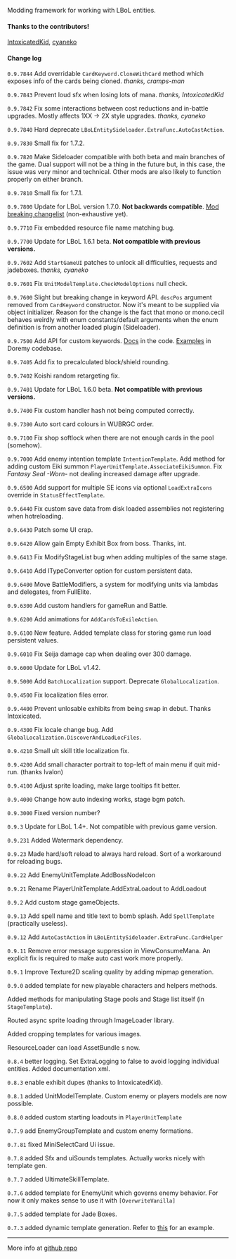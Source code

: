 Modding framework for working with LBoL entities.

#### Thanks to the contributors!

[IntoxicatedKid](https://github.com/IntoxicatedKid),
[cyaneko](https://github.com/cyaneko)

#### Change log

`0.9.7844` Add overridable `CardKeyword.CloneWithCard` method which exposes info of the cards being cloned. *thanks, cramps-man*

`0.9.7843` Prevent loud sfx when losing lots of mana. *thanks, IntoxicatedKid*

`0.9.7842` Fix some interactions between cost reductions and in-battle upgrades. Mostly affects 1XX -> 2X style upgrades. *thanks, cyaneko*

`0.9.7840` Hard deprecate `LBoLEntitySideloader.ExtraFunc.AutoCastAction`.

`0.9.7830` Small fix for 1.7.2.

`0.9.7820` Make Sideloader compatible with both beta and main branches of the game. Dual support will not be a thing in the future but, in this case, the issue was very minor and technical. Other mods are also likely to function properly on either branch.

`0.9.7810` Small fix for 1.7.1.

`0.9.7800` Update for LBoL version 1.7.0. **Not backwards compatible**. [Mod breaking changelist](https://github.com/Neoshrimp/LBoL-Entity-Sideloader/blob/master/src/LBoL-Entity-Sideloader/1.7.0_update_change_checklist.md) (non-exhaustive yet).

`0.9.7710` Fix embedded resource file name matching bug.

`0.9.7700` Update for LBoL 1.6.1 beta. **Not compatible with previous versions.**

`0.9.7602` Add `StartGameUI` patches to unlock all difficulties, requests and jadeboxes. *thanks, cyaneko*

`0.9.7601` Fix `UnitModelTemplate.CheckModelOptions` null check.

`0.9.7600` Slight but breaking change in keyword API. `descPos` argument removed from `CardKeyword` constructor. Now it's meant to be supplied via object initializer. Reason for the change is the fact that mono or mono.cecil behaves weirdly with enum constants/default arguments when the enum definition is from another loaded plugin (Sideloader).

`0.9.7500` Add API for custom keywords. [Docs](https://github.com/Neoshrimp/LBoL-Entity-Sideloader/tree/master/src/LBoL-Entity-Sideloader/CustomKeywords) in the code. [Examples](https://github.com/Neoshrimp/LBoL_Doremy/blob/DLrework/LBoL_Doremy/DoremyChar/Keywords/DoremyKw.cs) in Doremy codebase.

`0.9.7405` Add fix to precalculated block/shield rounding.

`0.9.7402` Koishi random retargeting fix.

`0.9.7401` Update for LBoL 1.6.0 beta. **Not compatible with previous versions.**

`0.9.7400` Fix custom handler hash not being computed correctly.

`0.9.7300` Auto sort card colours in WUBRGC order.

`0.9.7100` Fix shop softlock when there are not enough cards in the pool (somehow).

`0.9.7000` Add enemy intention template `IntentionTemplate`. 
Add method for adding custom Eiki summon `PlayerUnitTemplate.AssociateEikiSummon`.
Fix *Fantasy Seal -Worn-* not dealing increased damage after upgrade.

`0.9.6500` Add support for multiple SE icons via optional `LoadExtraIcons` override in `StatusEffectTemplate`.

`0.9.6440` Fix custom save data from disk loaded assemblies not registering when hotreloading.

`0.9.6430` Patch some UI crap.

`0.9.6420` Allow gain Empty Exhibit Box from boss. Thanks, int.

`0.9.6413` Fix ModifyStageList bug when adding multiples of the same stage.

`0.9.6410` Add ITypeConverter option for custom persistent data.

`0.9.6400` Move BattleModifiers, a system for modifying units via lambdas and delegates, from FullElite.

`0.9.6300` Add custom handlers for gameRun and Battle.

`0.9.6200` Add animations for `AddCardsToExileAction`.

`0.9.6100` New feature. Added template class for storing game run load persistent values.

`0.9.6010` Fix Seija damage cap when dealing over 300 damage.

`0.9.6000` Update for LBoL v1.42.

`0.9.5000` Add `BatchLocalization` support. Deprecate `GlobalLocalization`.

`0.9.4500` Fix localization files error.

`0.9.4400` Prevent unlosable exhibits from being swap in debut. Thanks Intoxicated.

`0.9.4300` Fix locale change bug. Add `GlobalLocalization.DiscoverAndLoadLocFiles`.

`0.9.4210` Small ult skill title localization fix.

`0.9.4200` Add small character portrait to top-left of main menu if quit mid-run. (thanks lvalon)

`0.9.4100` Adjust sprite loading, make large tooltips fit better.

`0.9.4000` Change how auto indexing works, stage bgm patch.

`0.9.3000` Fixed version number?

`0.9.3` Update for LBoL 1.4+. Not compatible with previous game version.

`0.9.231` Added Watermark dependency.

`0.9.23` Made hard/soft reload to always hard reload. Sort of a workaround for reloading bugs.

`0.9.22` Add EnemyUnitTemplate.AddBossNodeIcon

`0.9.21` Rename PlayerUnitTemplate.AddExtraLoadout to AddLoadout

`0.9.2` Add custom stage gameObjects.

`0.9.13` Add spell name and title text to bomb splash. Add `SpellTemplate` (practically useless).

`0.9.12` Add `AutoCastAction` in `LBoLEntitySideloader.ExtraFunc.CardHelper`

`0.9.11` Remove error message suppression in ViewConsumeMana. An explicit fix is required to make auto cast work more properly.

`0.9.1` Improve Texture2D scaling quality by adding mipmap generation.

`0.9.0` added template for new playable characters and helpers methods. 

Added methods for manipulating Stage pools and Stage list itself (in `StageTemplate`). 

Routed async sprite loading through ImageLoader library.  

Added cropping templates for various images.

ResourceLoader can load AssetBundle s now.

`0.8.4` better logging. Set ExtraLogging to false to avoid logging individual entities. Added documentation xml.

`0.8.3` enable exhibit dupes (thanks to IntoxicatedKid).

`0.8.1` added UnitModelTemplate. Custom enemy or players models are now possible.

`0.8.0` added custom starting loadouts in `PlayerUnitTemplate`

`0.7.9` add EnemyGroupTemplate and custom enemy formations.

`0.7.81` fixed MiniSelectCard Ui issue.

`0.7.8` added Sfx and uiSounds templates. Actually works nicely with template gen.

`0.7.7` added UltimateSkillTemplate.

`0.7.6` added template for EnemyUnit which governs enemy behavior. For now it only makes sense to use it with `[OverwriteVanilla]`

`0.7.5` added template for Jade Boxes.

`0.7.3` added dynamic template generation. Refer to [this](https://github.com/Neoshrimp/LBoL-Entity-Sideloader/blob/master/src/TermplateGenTests/Generation.cs) for an example.


-------------------------------------

More info at [github repo](https://github.com/Neoshrimp/LBoL-Entity-Sideloader/tree/master)
